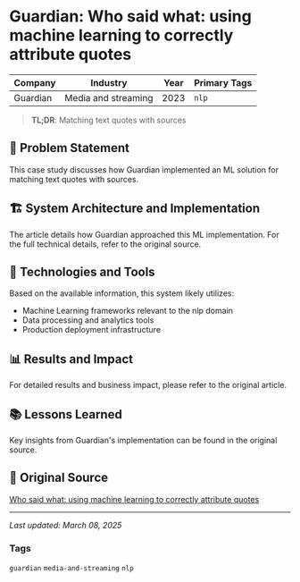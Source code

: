 # Guardian: Who said what: using machine learning to correctly attribute quotes

| Company | Industry | Year | Primary Tags | 
|---------|----------|------|--------------|
| Guardian | Media and streaming | 2023 | `nlp` |

> **TL;DR**: Matching text quotes with sources

## 📝 Problem Statement

This case study discusses how Guardian implemented an ML solution for matching text quotes with sources.

## 🏗️ System Architecture and Implementation

The article details how Guardian approached this ML implementation. For the full technical details, refer to the original source.

## 🔧 Technologies and Tools

Based on the available information, this system likely utilizes:

- Machine Learning frameworks relevant to the nlp domain
- Data processing and analytics tools
- Production deployment infrastructure

## 📊 Results and Impact

For detailed results and business impact, please refer to the original article.

## 📚 Lessons Learned

Key insights from Guardian's implementation can be found in the original source.

## 🔗 Original Source

[Who said what: using machine learning to correctly attribute quotes](https://www.theguardian.com/info/2023/nov/21/who-said-what-using-machine-learning-to-correctly-attribute-quotes)

---

*Last updated: March 08, 2025*

### Tags

`guardian` `media-and-streaming` `nlp`
